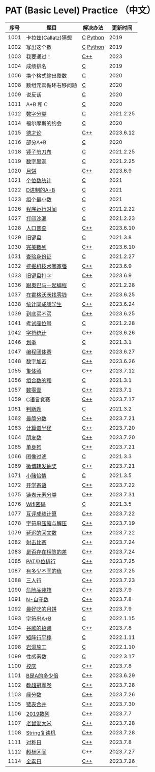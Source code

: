 # PAT (Basic Level) Practice （中文）

| 序号   | 题目 | 解决办法                                                                      | 更新时间 |
|------| ---- |---------------------------------------------------------------------------| -- |
| 1001 | 卡拉兹(Callatz)猜想 | [C](/C/pat1001.c "C语言实现") [Python](/Python/Callatz.py "Python实现")         | 2019 |
| 1002 | 写出这个数 | [C](/C/pat1002.c "C语言实现") [Python](/Python/pat1002.py "Python实现")         | 2019 |
| 1003 | 我要通过！ | [C++](/C++/pat1003.cpp "C++语言实现")  | 2023 |
| 1004 | 成绩排名 | [C](/C/pat1004.c "C语言实现")                                                 | 2019 |
| 1006 | 换个格式输出整数 | [C](/C/pat1006.c "C语言实现")                                                 | 2020 |
| 1008 | 数组元素循环右移问题 | [C](/C/pat1008.c "C语言实现")                                                 | 2020 |
| 1009 | 说反话 | [C](/C/pat1009.c "C语言实现")                                                 | 2020 |
| 1011 | A+B 和 C | [C](/C/pat1011.c "C语言实现")                                                 | 2020 |
| 1012 | [数字分类](https://pintia.cn/problem-sets/994805260223102976/problems/994805311146147840 "数字分类") | [C](/C/pat1012.c "C语言实现")                                                 | 2021.2.25 |
| 1014 | 福尔摩斯的约会 | [C](/C/pat1014.c "C语言实现")                                                 | 2020 |
| 1015 | [德才论](https://pintia.cn/problem-sets/994805260223102976/exam/problems/994805307551629312 "德才论") | [C++](/C++/pat1015.cpp "C++语言实现")                                                 | 2023.6.12 |
| 1016 | 部分A+B | [C](/C/pat1016.c "C语言实现")                                                 | 2020 |
| 1018 | [锤子剪刀布](https://pintia.cn/problem-sets/994805260223102976/problems/994805304020025344 "锤子剪刀布") | [C](/C/pat1018.c "C语言实现")                                                 | 2021.2.25 |
| 1019 | [数字黑洞](https://pintia.cn/problem-sets/994805260223102976/problems/994805302786899968 "数字黑洞") | [C](/C/pat1019.c "C语言实现")                                                 | 2021.2.25 |
| 1020 | [月饼](https://pintia.cn/problem-sets/994805260223102976/exam/problems/994805301562163200 "月饼") | [C++](/C++/pat1020.cpp "C++语言实现")                                                 | 2023.6.9 |
| 1021 | [个位数统计](https://pintia.cn/problem-sets/994805260223102976/problems/994805300404535296 "个位数统计") | [C](/C/pat1021.c "C语言实现")                                                 | 2021 |
| 1022 | [D进制的A+B](https://pintia.cn/problem-sets/994805260223102976/problems/994805299301433344 "D进制的A+B") | [C](/C/pat1022.c "C语言实现")                                                 | 2021 |
| 1023 | [组个最小数](https://pintia.cn/problem-sets/994805260223102976/problems/994805298269634560 "组个最小数") | [C](/C/pat1023.c "C语言实现")                                                 | 2021 |
| 1026 | [程序运行时间](https://pintia.cn/problem-sets/994805260223102976/problems/994805295203598336 "程序运行时间") | [C](/C/pat1026.c "C语言实现")                                                 | 2021.2.22 |
| 1027 | [打印沙漏](https://pintia.cn/problem-sets/994805260223102976/problems/994805294251491328 "打印沙漏") | [C](/C/pat1027.c "C语言实现")                                                 | 2021.2.23 |
| 1028 | [人口普查](https://pintia.cn/problem-sets/994805260223102976/exam/problems/994805293282607104 "人口普查") | [C++](/C++/pat1028.cpp "C++语言实现")                                                 | 2023.6.10 |
| 1029 | [旧键盘](https://pintia.cn/problem-sets/994805260223102976/problems/994805292322111488 "旧键盘") | [C](/C/pat1029.c "C语言实现")                                                 | 2021.3.8 |
| 1030 | [完美数列](https://pintia.cn/problem-sets/994805260223102976/exam/problems/994805291311284224 "完美数列") | [C++](/C++/pat1030.cpp "C++语言实现")                                                 | 2023.6.10 |
| 1031 | [查验身份证](https://pintia.cn/problem-sets/994805260223102976/problems/994805290334011392 "查验身份证") | [C](/C/pat1031.c "C语言实现")                                                 | 2021.2.27 |
| 1032 | [挖掘机技术哪家强](https://pintia.cn/problem-sets/994805260223102976/exam/problems/994805289432236032 "挖掘机技术哪家强") | [C++](/C++/pat1032.cpp "C++语言实现")                                                 | 2023.6.9 |
| 1033 | [旧键盘打字](https://pintia.cn/problem-sets/994805260223102976/exam/problems/994805288530460672 "旧键盘打字") | [C++](/C++/pat1033.cpp "C++语言实现")                                                 | 2023.6.9 |
| 1036 | [跟奥巴马一起编程](https://pintia.cn/problem-sets/994805260223102976/problems/994805285812551680 "跟奥巴马一起编程") | [C](/C/pat1036.c "C语言实现")                                                 | 2021.2.28 |
| 1037 | [在霍格沃茨找零钱](https://pintia.cn/problem-sets/994805260223102976/exam/problems/994805284923359232 "在霍格沃茨找零钱") | [C++](/C++/pat1037.cpp "C++语言实现")                                                 | 2023.6.25 |
| 1038 | [统计同成绩学生](https://pintia.cn/problem-sets/994805260223102976/exam/problems/994805284092887040 "统计同成绩学生") | [C++](/C++/pat1038.cpp "C++语言实现")                                                 | 2023.6.24 |
| 1039 | [到底买不买](https://pintia.cn/problem-sets/994805260223102976/exam/problems/994805283241443328 "到底买不买") | [C++](/C++/pat1039.cpp "C++语言实现")                                                 | 2023.6.25 |
| 1041 | [考试座位号](https://pintia.cn/problem-sets/994805260223102976/problems/994805281567916032 "考试座位号") | [C](/C/pat1041.c "C语言实现")                                                 | 2021.2.28 |
| 1042 | [字符统计](https://pintia.cn/problem-sets/994805260223102976/exam/problems/994805280817135616 "字符统计") | [C++](/C++/pat1042.cpp "C++语言实现")                                                 | 2023.6.26 |
| 1046 | [划拳](https://pintia.cn/problem-sets/994805260223102976/problems/994805277847568384 "划拳") | [C](/C/pat1046.c "C语言实现")                                                 | 2021.3.1 |
| 1047 | [编程团体赛](https://pintia.cn/problem-sets/994805260223102976/exam/problems/994805277163896832 "编程团体赛") | [C++](/C++/pat1047.cpp "C++语言实现")                                                 | 2023.6.27 |
| 1048 | [数字加密](https://pintia.cn/problem-sets/994805260223102976/exam/problems/994805276438282240 "数字加密") | [C++](/C++/pat1048.cpp "C++语言实现")                                                 | 2023.6.26 |
| 1055 | [集体照](https://pintia.cn/problem-sets/994805260223102976/exam/problems/994805272021680128 "集体照") | [C++](/C++/pat1055.cpp "C++语言实现")                                                 | 2023.7.12 |
| 1056 | [组合数的和](https://pintia.cn/problem-sets/994805260223102976/problems/994805271455449088 "组合数的和") | [C](/C/pat1056.c "C语言实现")                                                 | 2021.3.1 |
| 1057 | [数零壹](https://pintia.cn/problem-sets/994805260223102976/exam/problems/994805270914383872 "数零壹") | [C++](/C++/pat1057.cpp "C++语言实现")                                                 | 2023.7.1 |
| 1059 | [C语言竞赛](https://pintia.cn/problem-sets/994805260223102976/exam/problems/994805269828059136 "C语言竞赛") | [C++](/C++/pat1059.cpp "C++语言实现")                                                 | 2023.7.17 |
| 1061 | [判断题](https://pintia.cn/problem-sets/994805260223102976/problems/994805268817231872 "判断题") | [C](/C/pat1061.c "C语言实现")                                                 | 2021.3.2 |
| 1062 | [最简分数](https://pintia.cn/problem-sets/994805260223102976/exam/problems/994805268334886912?type=7&page=0 "最简分数") | [C++](/C++/pat1062.cpp "C++语言实现")                                                 | 2023.7.21 |
| 1063 | [计算谱半径](https://pintia.cn/problem-sets/994805260223102976/exam/problems/994805267860930560?type=7&page=0 "计算谱半径") | [C++](/C++/pat1063.cpp "C++语言实现")                                                 | 2023.7.20 |
| 1064 | [朋友数](https://pintia.cn/problem-sets/994805260223102976/exam/problems/994805267416334336?type=7&page=0 "朋友数") | [C++](/C++/pat1064.cpp "C++语言实现")                                                 | 2023.7.20 |
| 1065 | [单身狗](https://pintia.cn/problem-sets/994805260223102976/exam/problems/994805266942377984?type=7&page=0 "单身狗") | [C++](/C++/pat1065.cpp "C++语言实现")                                                 | 2023.7.21 |
| 1066 | [图像过滤](https://pintia.cn/problem-sets/994805260223102976/problems/994805266514558976 "图像过滤") | [C](/C/pat1066.c "C语言实现")                                                 | 2021.3.3 |
| 1069 | [微博转发抽奖](https://pintia.cn/problem-sets/994805260223102976/exam/problems/994805265159798784?type=7&page=0 "微博转发抽奖") | [C++](/C++/pat1069.cpp "C++语言实现")                                                 | 2023.7.21 |
| 1071 | [小赌怡情](https://pintia.cn/problem-sets/994805260223102976/problems/994805264312549376 "小赌怡情") | [C](/C/pat1071.c "C语言实现")                                                 | 2021.3.5 |
| 1072 | [开学寄语](https://pintia.cn/problem-sets/994805260223102976/exam/problems/994805263964422144?type=7&page=0 "开学寄语") | [C++](/C++/pat1072.cpp "C++语言实现")                                                 | 2023.7.22 |
| 1075 | [链表元素分类](https://pintia.cn/problem-sets/994805260223102976/exam/problems/994805262953594880?type=7&page=0 "链表元素分类") | [C++](/C++/pat1075.cpp "C++语言实现")                                                 | 2023.7.31 |
| 1076 | [Wifi密码](https://pintia.cn/problem-sets/994805260223102976/problems/994805262622244864 "Wifi密码") | [C](/C/pat1076.c "C语言实现")                                                 | 2021.3.5 |
| 1077 | [互评成绩计算](https://pintia.cn/problem-sets/994805260223102976/exam/problems/994805262303477760?type=7&page=0 "互评成绩计算") | [C++](/C++/pat1077.cpp "C++语言实现")                                                 | 2023.7.22 |
| 1078 | [字符串压缩与解压](https://pintia.cn/problem-sets/994805260223102976/exam/problems/994805262018265088?type=7&page=0 "字符串压缩与解压") | [C++](/C++/pat1078.cpp "C++语言实现")                                                 | 2023.7.19 |
| 1079 | [延迟的回文数](https://pintia.cn/problem-sets/994805260223102976/exam/problems/994805261754023936?type=7&page=0 "延迟的回文数") | [C++](/C++/pat1079.cpp "C++语言实现")                                                 | 2023.7.22 |
| 1082 | [射击比赛](https://pintia.cn/problem-sets/994805260223102976/exam/problems/994805260990660608?type=7&page=0 "射击比赛") | [C++](/C++/pat1082.cpp "C++语言实现")                                                 | 2023.7.24 |
| 1083 | [是否存在相等的差](https://pintia.cn/problem-sets/994805260223102976/exam/problems/994805260780945408?type=7&page=0 "是否存在相等的差") | [C++](/C++/pat1083.cpp "C++语言实现")                                                 | 2023.7.24 |
| 1085 | [PAT单位排行](https://pintia.cn/problem-sets/994805260223102976/exam/problems/994805260353126400?type=7&page=0 "PAT单位排行") | [C++](/C++/pat1085.cpp "C++语言实现")                                                 | 2023.7.25 |
| 1087 | [有多少不同的值](https://pintia.cn/problem-sets/994805260223102976/exam/problems/1038429191091781632?type=7&page=0 "有多少不同的值") | [C++](/C++/pat1087.cpp "C++语言实现")                                                 | 2023.7.25 |
| 1088 | [三人行](https://pintia.cn/problem-sets/994805260223102976/exam/problems/1038429286185074688?type=7&page=0 "三人行") | [C++](/C++/pat1088.cpp "C++语言实现")                                                 | 2023.7.23 |
| 1090 | [危险品装箱](https://pintia.cn/problem-sets/994805260223102976/exam/problems/1038429484026175488 "危险品装箱") | [C++](/C++/pat1090.cpp "C++语言实现")                                                 | 2023.7.9 |
| 1091 | [N-自守数](https://pintia.cn/problem-sets/994805260223102976/exam/problems/1071785664454127616 "N-自守数") | [C++](/C++/pat1091.cpp "C++语言实现")                                                 | 2023.7.8 |
| 1092 | [最好吃的月饼](https://pintia.cn/problem-sets/994805260223102976/exam/problems/1071785779399028736 "最好吃的月饼") | [C++](/C++/pat1092.cpp "C++语言实现")                                                 | 2023.7.9 |
| 1093 | [字符串A+B](https://pintia.cn/problem-sets/994805260223102976/problems/1071785884776722432 "字符串A+B") | [C](/C/pat1093.c "C语言实现")                                                 | 2022.1.15 |
| 1094 | [谷歌的招聘](https://pintia.cn/problem-sets/994805260223102976/exam/problems/1071785997033074688 "谷歌的招聘") | [C++](/C++/pat1094.cpp "C++语言实现")                                                 | 2023.7.8 |
| 1097 | [矩阵行平移](https://pintia.cn/problem-sets/994805260223102976/problems/1478633729396088832 "矩阵行平移") | [C](/C/pat1097.c "C语言实现")                                                 | 2022.1.11 |
| 1098 | [岩洞施工](https://pintia.cn/problem-sets/994805260223102976/problems/1478633798962888704 "岩洞施工") | [C](/C/pat1098.c "C语言实现")                                                 | 2022.1.10 |
| 1099 | [性感素数](https://pintia.cn/problem-sets/994805260223102976/problems/1478633879405998080 "性感素数") | [C](/C/pat1099.c "C语言实现")                                                 | 2022.3.17 |
| 1100 | [校庆](https://pintia.cn/problem-sets/994805260223102976/exam/problems/1478633948431106048 "校庆") | [C++](/C++/pat1100.cpp "C++语言实现")                                                 | 2023.7.8 |
| 1101 | [B是A的多少倍](https://pintia.cn/problem-sets/994805260223102976/exam/problems/1478634052026146816 "B是A的多少倍") | [C++](/C++/pat1101.cpp "C++语言实现")                                                 | 2023.6.29 |
| 1102 | [教超冠军卷](https://pintia.cn/problem-sets/994805260223102976/exam/problems/1478634116941389824?type=7&page=1 "教超冠军卷") | [C++](/C++/pat1102.cpp "C++语言实现")                                                 | 2023.7.28 |
| 1103 | [缘分数](https://pintia.cn/problem-sets/994805260223102976/exam/problems/1478634171962896384?type=7&page=1 "缘分数") | [C++](/C++/pat1103.cpp "C++语言实现")                                                 | 2023.7.26 |
| 1105 | [链表合并](https://pintia.cn/problem-sets/994805260223102976/exam/problems/1478634321389170688?type=7&page=1 "链表合并") | [C++](/C++/pat1105.cpp "C++语言实现")                                                 | 2023.7.30 |
| 1106 | [2019数列](https://pintia.cn/problem-sets/994805260223102976/exam/problems/1478634404943273984 "2019数列") | [C++](/C++/pat1106.cpp "C++语言实现")                                                 | 2023.7.7 |
| 1107 | [老鼠爱大米](https://pintia.cn/problem-sets/994805260223102976/exam/problems/1478634461852217344?type=7&page=1 "老鼠爱大米") | [C++](/C++/pat1107.cpp "C++语言实现")                                                 | 2023.7.28 |
| 1108 | [String复读机](https://pintia.cn/problem-sets/994805260223102976/exam/problems/1478634527046828032?type=7&page=1 "String复读机") | [C++](/C++/pat1108.cpp "C++语言实现")                                                 | 2023.7.28 |
| 1111 | [对称日](https://pintia.cn/problem-sets/994805260223102976/exam/problems/1621699285882593280 "对称日") | [C++](/C++/pat1111.cpp "C++语言实现")                                                 | 2023.7.8 |
| 1112 | [超标区间](https://pintia.cn/problem-sets/994805260223102976/exam/problems/1621699370158747648?type=7&page=1 "超标区间") | [C++](/C++/pat1112.cpp "C++语言实现")                                                 | 2023.7.27 |
| 1114 | [ 全素日](https://pintia.cn/problem-sets/994805260223102976/exam/problems/1621699417143324672?type=7&page=1 " 全素日") | [C++](/C++/pat1114.cpp "C++语言实现")                                                 | 2023.7.26 |